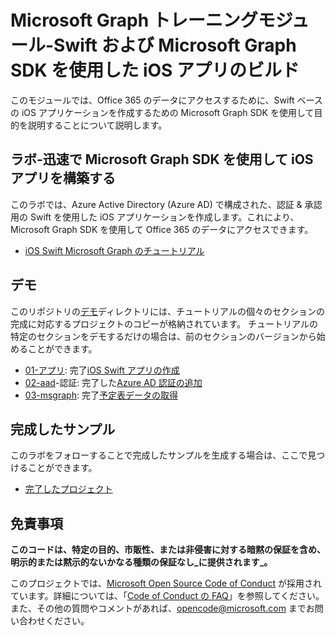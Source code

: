 # <a name="microsoft-graph-training-module---build-ios-apps-with-swift-and-the-microsoft-graph-sdk"></a>Microsoft Graph トレーニングモジュール-Swift および Microsoft Graph SDK を使用した iOS アプリのビルド

このモジュールでは、Office 365 のデータにアクセスするために、Swift ベースの iOS アプリケーションを作成するための Microsoft Graph SDK を使用して目的を説明することについて説明します。

## <a name="lab---build-ios-apps-with-swift-and-the-microsoft-graph-sdk"></a>ラボ-迅速で Microsoft Graph SDK を使用して iOS アプリを構築する

このラボでは、Azure Active Directory (Azure AD) で構成された、認証 & 承認用の Swift を使用した iOS アプリケーションを作成します。これにより、Microsoft Graph SDK を使用して Office 365 のデータにアクセスできます。

- [iOS Swift Microsoft Graph のチュートリアル](https://docs.microsoft.com/graph/tutorials/ios-swift)

## <a name="demos"></a>デモ

このリポジトリの[デモ](./demos)ディレクトリには、チュートリアルの個々のセクションの完成に対応するプロジェクトのコピーが格納されています。 チュートリアルの特定のセクションをデモするだけの場合は、前のセクションのバージョンから始めることができます。

- [01-アプリ](demos/01-create-app): 完了[iOS Swift アプリの作成](https://docs.microsoft.com/graph/tutorials/ios-swift?tutorial-step=1)
- [02-aad](demos/02-add-aad-auth)-認証: 完了した[Azure AD 認証の追加](https://docs.microsoft.com/graph/tutorials/ios-swift?tutorial-step=3)
- [03-msgraph](demos/03-add-msgraph): 完了[予定表データの取得](https://docs.microsoft.com/graph/tutorials/ios-swift?tutorial-step=4)

## <a name="completed-sample"></a>完成したサンプル

このラボをフォローすることで完成したサンプルを生成する場合は、ここで見つけることができます。

- [完了したプロジェクト](demos/03-add-msgraph)

## <a name="disclaimer"></a>免責事項

**このコードは、特定の目的、市販性、または非侵害に対する暗黙の保証を含め、明示的または黙示的ないかなる種類の保証なし_に提供されます_。**

このプロジェクトでは、[Microsoft Open Source Code of Conduct](https://opensource.microsoft.com/codeofconduct/) が採用されています。詳細については、「[Code of Conduct の FAQ](https://opensource.microsoft.com/codeofconduct/faq/)」を参照してください。また、その他の質問やコメントがあれば、[opencode@microsoft.com](mailto:opencode@microsoft.com) までお問い合わせください。
